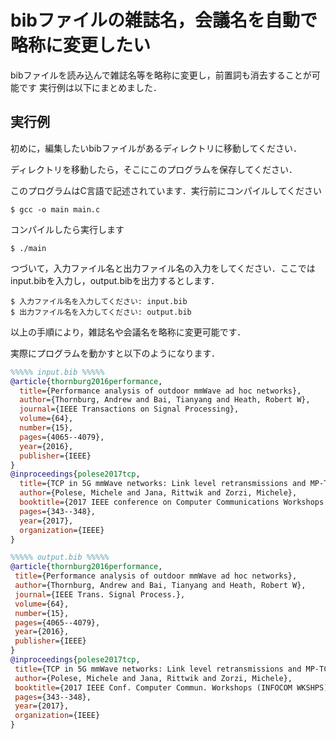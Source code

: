 # bibファイルの雑誌名，会議名を自動で略称に変更したい
bibファイルを読み込んで雑誌名等を略称に変更し，前置詞も消去することが可能です
実行例は以下にまとめました．

## 実行例
初めに，編集したいbibファイルがあるディレクトリに移動してください．

ディレクトリを移動したら，そこにこのプログラムを保存してください．

このプログラムはC言語で記述されています．実行前にコンパイルしてください
``` power shell
$ gcc -o main main.c
```

コンパイルしたら実行します
``` power shell
$ ./main
```

つづいて，入力ファイル名と出力ファイル名の入力をしてください．ここではinput.bibを入力し，output.bibを出力するとします．
``` power shell
$ 入力ファイル名を入力してください: input.bib
$ 出力ファイル名を入力してください: output.bib
```

以上の手順により，雑誌名や会議名を略称に変更可能です．

実際にプログラムを動かすと以下のようになります．
``` bib
%%%%% input.bib %%%%%
@article{thornburg2016performance,
  title={Performance analysis of outdoor mmWave ad hoc networks},
  author={Thornburg, Andrew and Bai, Tianyang and Heath, Robert W},
  journal={IEEE Transactions on Signal Processing},
  volume={64},
  number={15},
  pages={4065--4079},
  year={2016},
  publisher={IEEE}
}
@inproceedings{polese2017tcp,
  title={TCP in 5G mmWave networks: Link level retransmissions and MP-TCP},
  author={Polese, Michele and Jana, Rittwik and Zorzi, Michele},
  booktitle={2017 IEEE conference on Computer Communications Workshops (INFOCOM WKSHPS)},
  pages={343--348},
  year={2017},
  organization={IEEE}
}
```
``` bib
%%%%% output.bib %%%%%
@article{thornburg2016performance,
 title={Performance analysis of outdoor mmWave ad hoc networks},
 author={Thornburg, Andrew and Bai, Tianyang and Heath, Robert W},
 journal={IEEE Trans. Signal Process.},
 volume={64},
 number={15},
 pages={4065--4079},
 year={2016},
 publisher={IEEE}
}
@inproceedings{polese2017tcp,
 title={TCP in 5G mmWave networks: Link level retransmissions and MP-TCP},
 author={Polese, Michele and Jana, Rittwik and Zorzi, Michele},
 booktitle={2017 IEEE Conf. Computer Commun. Workshops (INFOCOM WKSHPS)},
 pages={343--348},
 year={2017},
 organization={IEEE}
}
```
